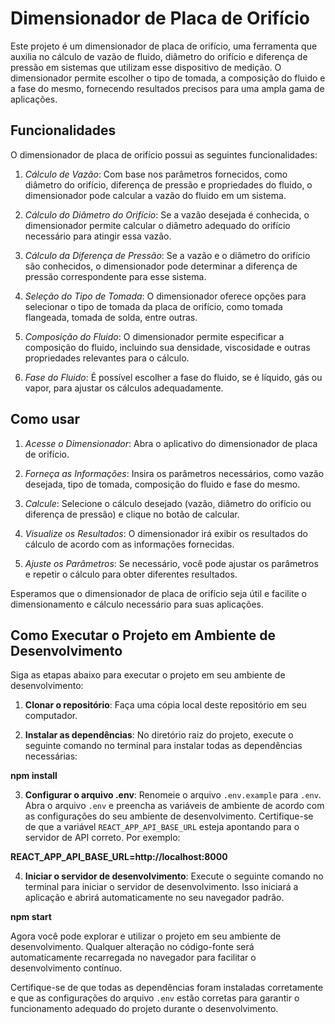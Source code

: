 # Dimensionador de Placa de Orifício

Este projeto é um dimensionador de placa de orifício, uma ferramenta que auxilia no cálculo de vazão de fluido, diâmetro do orifício e diferença de pressão em sistemas que utilizam esse dispositivo de medição. O dimensionador permite escolher o tipo de tomada, a composição do fluido e a fase do mesmo, fornecendo resultados precisos para uma ampla gama de aplicações.

## Funcionalidades

O dimensionador de placa de orifício possui as seguintes funcionalidades:

1. *Cálculo de Vazão*: Com base nos parâmetros fornecidos, como diâmetro do orifício, diferença de pressão e propriedades do fluido, o dimensionador pode calcular a vazão do fluido em um sistema.

2. *Cálculo do Diâmetro do Orifício*: Se a vazão desejada é conhecida, o dimensionador permite calcular o diâmetro adequado do orifício necessário para atingir essa vazão.

3. *Cálculo da Diferença de Pressão*: Se a vazão e o diâmetro do orifício são conhecidos, o dimensionador pode determinar a diferença de pressão correspondente para esse sistema.

4. *Seleção do Tipo de Tomada*: O dimensionador oferece opções para selecionar o tipo de tomada da placa de orifício, como tomada flangeada, tomada de solda, entre outras.

5. *Composição do Fluido*: O dimensionador permite especificar a composição do fluido, incluindo sua densidade, viscosidade e outras propriedades relevantes para o cálculo.

6. *Fase do Fluido*: É possível escolher a fase do fluido, se é líquido, gás ou vapor, para ajustar os cálculos adequadamente.

## Como usar

1. *Acesse o Dimensionador*: Abra o aplicativo do dimensionador de placa de orifício.

2. *Forneça as Informações*: Insira os parâmetros necessários, como vazão desejada, tipo de tomada, composição do fluido e fase do mesmo.

3. *Calcule*: Selecione o cálculo desejado (vazão, diâmetro do orifício ou diferença de pressão) e clique no botão de calcular.

4. *Visualize os Resultados*: O dimensionador irá exibir os resultados do cálculo de acordo com as informações fornecidas.

5. *Ajuste os Parâmetros*: Se necessário, você pode ajustar os parâmetros e repetir o cálculo para obter diferentes resultados.

Esperamos que o dimensionador de placa de orifício seja útil e facilite o dimensionamento e cálculo necessário para suas aplicações.

## Como Executar o Projeto em Ambiente de Desenvolvimento

Siga as etapas abaixo para executar o projeto em seu ambiente de desenvolvimento:

1. **Clonar o repositório**: Faça uma cópia local deste repositório em seu computador.

2. **Instalar as dependências**: No diretório raiz do projeto, execute o seguinte comando no terminal para instalar todas as dependências necessárias:

**npm install**

3. **Configurar o arquivo .env**: Renomeie o arquivo `.env.example` para `.env`. Abra o arquivo `.env` e preencha as variáveis de ambiente de acordo com as configurações do seu ambiente de desenvolvimento. Certifique-se de que a variável `REACT_APP_API_BASE_URL` esteja apontando para o servidor de API correto. Por exemplo:

**REACT_APP_API_BASE_URL=http://localhost:8000**

4. **Iniciar o servidor de desenvolvimento**: Execute o seguinte comando no terminal para iniciar o servidor de desenvolvimento. Isso iniciará a aplicação e abrirá automaticamente no seu navegador padrão.

**npm start**

Agora você pode explorar e utilizar o projeto em seu ambiente de desenvolvimento. Qualquer alteração no código-fonte será automaticamente recarregada no navegador para facilitar o desenvolvimento contínuo.

Certifique-se de que todas as dependências foram instaladas corretamente e que as configurações do arquivo `.env` estão corretas para garantir o funcionamento adequado do projeto durante o desenvolvimento.

